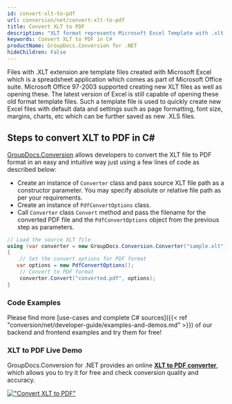 ```yaml
---
id: convert-xlt-to-pdf
url: conversion/net/convert-xlt-to-pdf
title: Convert XLT to PDF
description: "XLT format represents Microsoft Excel Template with .xlt extension. Learn how to convert XLT to PDF file programmatically in C# language using GroupDocs.Conversion for .NET library."
keywords: Convert XLT to PDF in C#
productName: GroupDocs.Conversion for .NET
hideChildren: False
---
```


Files with .XLT extension are template files created with Microsoft Excel which is a spreadsheet application which comes as part of Microsoft Office suite. Microsoft Office 97-2003 supported creating new XLT files as well as opening these. The latest version of Excel is still capable of opening these old format template files. Such a template file is used to quickly create new Excel files with default data and settings such as page formatting, font size, margins, charts, etc which can be further saved as new .XLS files.

## Steps to convert XLT to PDF in C#

[GroupDocs.Conversion](https://products.groupdocs.com/conversion/net) allows developers to convert the XLT file to PDF format in an easy and intuitive way just using a few lines of code as described below:

* Create an instance of `Converter` class and pass source XLT file path as a constructor parameter. You may specify absolute or relative file path as per your requirements. 
* Create an instance of `PdfConvertOptions` class.
* Call `Converter` class `Convert` method and pass the filename for the converted PDF file and the `PdfConvertOptions` object from the previous step as parameters.

```csharp
// Load the source XLT file
using (var converter = new GroupDocs.Conversion.Converter("sample.xlt"))
{
    // Set the convert options for PDF format
   var options = new PdfConvertOptions();
    // Convert to PDF format
    converter.Convert("converted.pdf", options);
}
```

### Code Examples

Please find more [use-cases and complete C# sources]({{< ref "conversion/net/developer-guide/examples-and-demos.md" >}}) of our backend and frontend examples and try them for free!

### XLT to PDF Live Demo

GroupDocs.Conversion for .NET provides an online [**XLT to PDF converter**](https://products.groupdocs.app/conversion/xlt-to-pdf), which allows you to try it for free and check conversion quality and accuracy.

[!["Convert XLT to PDF"](conversion/net/images/convert-to-pdf/convert-xlt-to-pdf.png)](https://products.groupdocs.app/conversion/xlt-to-pdf)